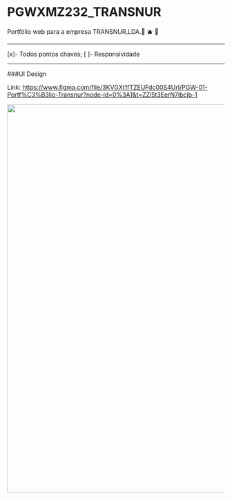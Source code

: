 # PGWXMZ232_TRANSNUR

Portfólio web para a empresa TRANSNUR,LDA.🚀 🫐 🚀

<hr/>

[x]- Todos pontos chaves;
[ ]- Responsividade

<hr/>
###UI Design

Link: https://www.figma.com/file/3KVGXt1fTZEUFdc00S4UrI/PGW-01-Portf%C3%B3lio-Transnur?node-id=0%3A1&t=ZZl5t3EerN7lbcjb-1

<p align="center" >
  <img width="900" src="https://i.imgur.com/kBfUoZH.png">
</p>